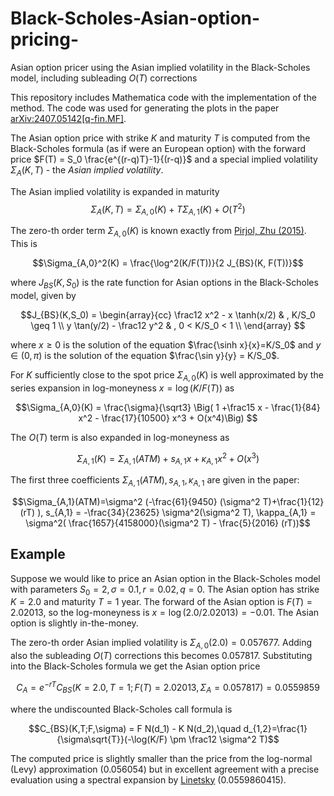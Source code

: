 # Black-Scholes-Asian-option-pricing-
Asian option pricer using the Asian implied volatility in the Black-Scholes model, including subleading $O(T)$ corrections 

This repository includes Mathematica code with the implementation of the method. The code was used for generating the plots in the paper [arXiv:2407.05142[q-fin.MF]](https://arxiv.org/abs/2407.05142). 

The Asian option price with strike $K$ and maturity $T$ is computed from the Black-Scholes formula (as if were an European option) with the forward price $F(T) = S_0 \frac{e^{(r-q)T}-1}{(r-q)}$ and a special implied volatility $\Sigma_A(K,T)$ - the *Asian implied volatility*.

The Asian implied volatility is expanded in maturity $$\Sigma_A(K,T) = \Sigma_{A,0}(K) + T \Sigma_{A,1}(K) + O(T^2)$$

The zero-th order term $\Sigma_{A,0}(K)$ is known exactly from [Pirjol, Zhu (2015)](https://arxiv.org/abs/1609.07559). This is 

$$\Sigma_{A,0}^2(K) = \frac{\log^2(K/F(T))}{2 J_{BS}(K, F(T))}$$

where $J_{BS}(K,S_0)$ is the rate function for Asian options in the Black-Scholes model, given by

$$J_{BS}(K,S_0) = 
\begin{array}{cc}
\frac12 x^2 - x \tanh(x/2) & , K/S_0 \geq 1 \\
y \tan(y/2) - \frac12 y^2  & , 0 < K/S_0 < 1 \\
\end{array}
$$

where $x\geq 0$ is the solution of the equation $\frac{\sinh x}{x}=K/S_0$ and $y\in (0,\pi)$ is the solution of the equation $\frac{\sin y}{y} = K/S_0$.

For $K$ sufficiently close to the spot price $\Sigma_{A,0}(K)$ is well approximated by the series expansion in log-moneyness $x = \log(K/F(T))$ as

$$\Sigma_{A,0}(K) = \frac{\sigma}{\sqrt3} \Big( 1 +\frac15 x - \frac{1}{84} x^2 - \frac{17}{10500} x^3 + O(x^4)\Big) $$


The $O(T)$ term is also expanded in log-moneyness as

$$\Sigma_{A,1}(K) = \Sigma_{A,1}(ATM) + s_{A,1} x + \kappa_{A,1} x^2 + O(x^3)$$

The first three coefficients $\Sigma_{A,1}(ATM), s_{A,1}, \kappa_{A,1}$ are given in the paper: 

$$\Sigma_{A,1}(ATM)=\sigma^2 (-\frac{61}{9450} (\sigma^2 T)+\frac{1}{12} (rT) ), s_{A,1} = -\frac{34}{23625} \sigma^2(\sigma^2 T), \kappa_{A,1} = \sigma^2( \frac{1657}{4158000}(\sigma^2 T) - \frac{5}{2016} (rT))$$

## **Example**

Suppose we would like to price an Asian option in the Black-Scholes model with parameters $S_0=2, \sigma=0.1, r=0.02, q=0$. The Asian option has strike $K=2.0$ and maturity $T=1$ year.
The forward of the Asian option is $F(T) = 2.02013$, so the log-moneyness is $x=\log(2.0/2.02013) = -0.01$. The Asian option is slightly in-the-money.

The zero-th order Asian implied volatility is  $\Sigma_{A,0}(2.0) = 0.057677$. Adding also the subleading $O(T)$ corrections this becomes $0.057817$. Substituting into the Black-Scholes formula we get the Asian option price

$$C_A = e^{-rT} C_{BS}(K=2.0, T=1; F(T) = 2.02013,\Sigma_A=0.057817) = 0.0559859$$

where the undiscounted Black-Scholes call formula is

$$C_{BS}(K,T;F,\sigma) = F N(d_1) - K N(d_2),\quad d_{1,2}=\frac{1}{\sigma\sqrt{T}}(-\log(K/F) \pm \frac12 \sigma^2 T)$$

The computed price is slightly smaller than the price from the log-normal (Levy) approximation (0.056054) but in excellent agreement with a precise evaluation using a spectral expansion by [Linetsky](https://www.risk.net/derivatives/equity-derivatives/1530383/exotic-spectra) (0.0559860415).
